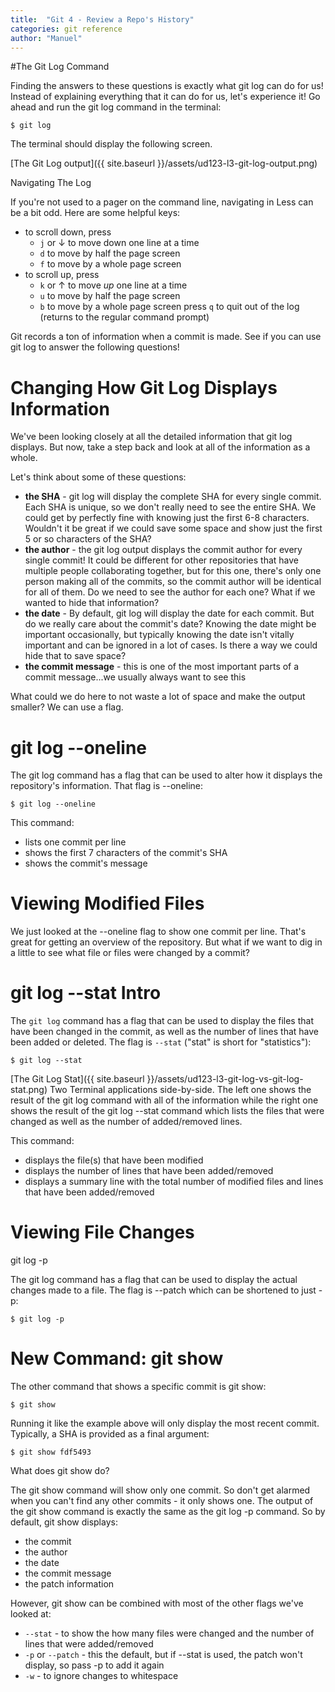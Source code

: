 ```yaml
---
title:  "Git 4 - Review a Repo's History"
categories: git reference
author: "Manuel"
---
```


#The Git Log Command

Finding the answers to these questions is exactly what git log can do for us! Instead of explaining everything that it can do for us, let's experience it! Go ahead and run the git log command in the terminal:

    $ git log

The terminal should display the following screen.

[The Git Log output]({{ site.baseurl }}/assets/ud123-l3-git-log-output.png)

Navigating The Log

If you're not used to a pager on the command line, navigating in Less can be a bit odd. Here are some helpful keys:  

- to scroll down, press
    - `j` or ↓ to move down one line at a time
    - `d` to move by half the page screen
    - `f` to move by a whole page screen
- to scroll up, press
    - `k` or ↑ to move _up_ one line at a time
    - `u` to move by half the page screen
    - `b` to move by a whole page screen
press `q` to quit out of the log (returns to the regular command prompt)
  
Git records a ton of information when a commit is made. See if you can use git log to answer the following questions!

# Changing How Git Log Displays Information

We've been looking closely at all the detailed information that git log displays. But now, take a step back and look at all of the information as a whole.

Let's think about some of these questions:

- **the SHA** - git log will display the complete SHA for every single commit. Each SHA is unique, so we don't really need to see the entire SHA. We could get by perfectly fine with knowing just the first 6-8 characters. Wouldn't it be great if we could save some space and show just the first 5 or so characters of the SHA?
- **the author** - the git log output displays the commit author for every single commit! It could be different for other repositories that have multiple people collaborating together, but for this one, there's only one person making all of the commits, so the commit author will be identical for all of them. Do we need to see the author for each one? What if we wanted to hide that information?
- **the date** - By default, git log will display the date for each commit. But do we really care about the commit's date? Knowing the date might be important occasionally, but typically knowing the date isn't vitally important and can be ignored in a lot of cases. Is there a way we could hide that to save space?
- **the commit message** - this is one of the most important parts of a commit message...we usually always want to see this

What could we do here to not waste a lot of space and make the output smaller? We can use a flag.

# git log --oneline

The git log command has a flag that can be used to alter how it displays the repository's information. That flag is --oneline:

    $ git log --oneline

This command:

- lists one commit per line
- shows the first 7 characters of the commit's SHA
- shows the commit's message

# Viewing Modified Files
We just looked at the --oneline flag to show one commit per line. That's great for getting an overview of the repository. But what if we want to dig in a little to see what file or files were changed by a commit?

# git log --stat Intro

The `git log` command has a flag that can be used to display the files that have been changed in the commit, as well as the number of lines that have been added or deleted. The flag is `--stat` ("stat" is short for "statistics"):

    $ git log --stat

[The Git Log Stat]({{ site.baseurl }}/assets/ud123-l3-git-log-vs-git-log-stat.png)
Two Terminal applications side-by-side. The left one shows the result of the git log command with all of the information while the right one shows the result of the git log --stat command which lists the files that were changed as well as the number of added/removed lines.

This command:

- displays the file(s) that have been modified
- displays the number of lines that have been added/removed
- displays a summary line with the total number of modified files and lines that have been added/removed

# Viewing File Changes

git log -p

The git log command has a flag that can be used to display the actual changes made to a file. The flag is --patch which can be shortened to just -p:

    $ git log -p

# New Command: git show

The other command that shows a specific commit is git show:

    $ git show

Running it like the example above will only display the most recent commit. Typically, a SHA is provided as a final argument:

    $ git show fdf5493

What does git show do?

The git show command will show only one commit. So don't get alarmed when you can't find any other commits - it only shows one. The output of the git show command is exactly the same as the git log -p command. So by default, git show displays:

- the commit
- the author
- the date
- the commit message
- the patch information

However, git show can be combined with most of the other flags we've looked at:

* `--stat` - to show the how many files were changed and the number of lines that were added/removed
* `-p` or `--patch` - this the default, but if --stat is used, the patch won't display, so pass -p to add it again
* `-w` - to ignore changes to whitespace

